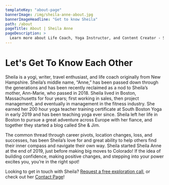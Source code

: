 ```yaml
---
templateKey: "about-page"
bannerImage: /img/sheila-anne-about.jpg
bannerImageHeadline: "Get to know Sheila"
path: /about
pageTitle: About | Sheila Anne
pageDescription: >
  Learn more about Life Coach, Yoga Instructor, and Content Creator - Sheila Anne Murray
---
```


# Let's Get To Know Each Other

Sheila is a yogi, writer, travel enthusiast, and life coach originally from New Hampshire. Sheila’s middle name, “Anne,” has been passed down through the generations and has been recently reclaimed as a nod to Sheila’s mother, Ann-Marie, who passed in 2018. Sheila lived in Boston, Massachusetts for four years; first working in sales, then project management, and eventually in management in the fitness industry. She earned her 200 hour yoga teacher training certificate at South Boston Yoga in early 2019 and has been teaching yoga ever since. Sheila left her life in Boston to pursue a great adventure across Europe with her fiance, and together they started a blog called She & Jim.

The common thread through career pivots, location changes, loss, and successes, has been Sheila’s love for and great ability to help others find their inner compass and navigate their own way. Sheila started Sheila Anne at the end of 2019, just before making big moves to Colorado! If the idea of building confidence, making positive changes, and stepping into your power excites you, you’re in the right spot!

Looking to get in touch with Sheila? [Request a free exploration call](/the-grove), or check out her [Contact Page](/contact)!

